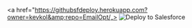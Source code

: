 <a href="https://githubsfdeploy.herokuapp.com?owner=kevkol&amp;repo=EmailOpt/„>
  <img alt="Deploy to Salesforce" src="https://raw.githubusercontent.com/afawcett/githubsfdeploy/master/deploy.png" style="max-width:100%;">
</a>